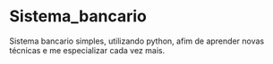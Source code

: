 # Sistema_bancario
 Sistema bancario simples, utilizando python, afim de aprender novas técnicas e me especializar cada vez mais.
